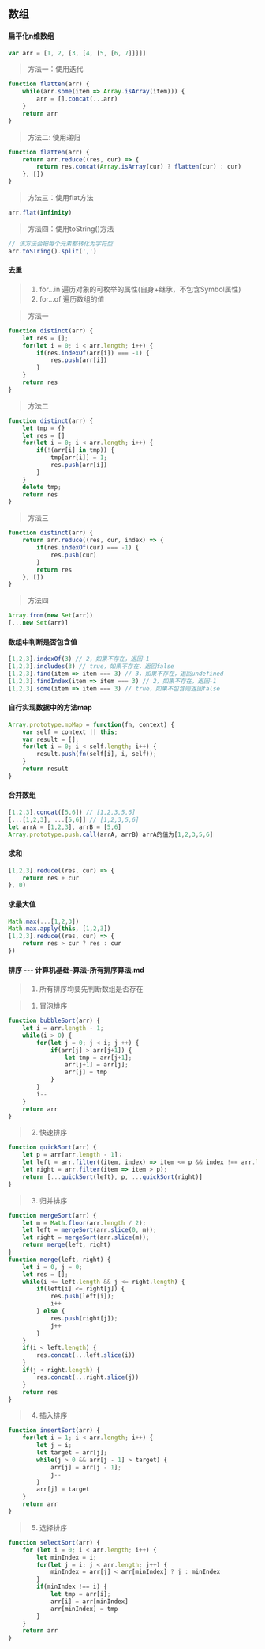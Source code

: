 ## 数组
#### 扁平化n维数组
````javascript
var arr = [1, 2, [3, [4, [5, [6, 7]]]]]
````
> 方法一：使用迭代
````javascript
function flatten(arr) {
    while(arr.some(item => Array.isArray(item))) {
        arr = [].concat(...arr)
    }
    return arr
}
````
> 方法二: 使用递归
````javascript
function flatten(arr) {
    return arr.reduce((res, cur) => {
        return res.concat(Array.isArray(cur) ? flatten(cur) : cur)
    }, [])
}
````
> 方法三：使用flat方法
````javascript
arr.flat(Infinity)
````
> 方法四：使用toString()方法
````javascript
// 该方法会把每个元素都转化为字符型
arr.toSTring().split(',')
````

#### 去重
>1. for...in 遍历对象的可枚举的属性(自身+继承，不包含Symbol属性)
>2. for...of 遍历数组的值

> 方法一
````javascript
function distinct(arr) {
    let res = [];
    for(let i = 0; i < arr.length; i++) {
        if(res.indexOf(arr[i]) === -1) {
            res.push(arr[i])
        }
    }
    return res
}
````

> 方法二
````javascript
function distinct(arr) {
    let tmp = {}
    let res = []
    for(let i = 0; i < arr.length; i++) {
        if(!(arr[i] in tmp)) {
            tmp[arr[i]] = 1;
            res.push(arr[i])
        }
    }
    delete tmp;
    return res
}
````

> 方法三
````javascript
function distinct(arr) {
    return arr.reduce((res, cur, index) => {
        if(res.indexOf(cur) === -1) {
            res.push(cur)
        }
        return res
    }, [])
}
````

> 方法四
````javascript
Array.from(new Set(arr))
[...new Set(arr)]
````

#### 数组中判断是否包含值
````javascript
[1,2,3].indexOf(3) // 2，如果不存在，返回-1
[1,2,3].includes(3) // true，如果不存在，返回false
[1,2,3].find(item => item === 3) // 3，如果不存在，返回undefined
[1,2,3].findIndex(item => item === 3) // 2，如果不存在，返回-1
[1,2,3].some(item => item === 3) // true，如果不包含则返回false
````

#### 自行实现数据中的方法map
````js
Array.prototype.mpMap = function(fn, context) {
    var self = context || this;
    var result = [];
    for(let i = 0; i < self.length; i++) {
        result.push(fn(self[i], i, self));
    }
    return result
}
````

#### 合并数组
````javascript
[1,2,3].concat([5,6]) // [1,2,3,5,6]
[...[1,2,3], ...[5,6]] // [1,2,3,5,6]
let arrA = [1,2,3], arrB = [5,6]
Array.prototype.push.call(arrA, arrB) arrA的值为[1,2,3,5,6]
````

#### 求和
````javascript
[1,2,3].reduce((res, cur) => {
    return res + cur
}, 0)
````

#### 求最大值
````javascript
Math.max(...[1,2,3])
Math.max.apply(this, [1,2,3])
[1,2,3].reduce((res, cur) => {
    return res > cur ? res : cur
})
````

#### 排序 ---   计算机基础-算法-所有排序算法.md   
>1. 所有排序均要先判断数组是否存在

>1. 冒泡排序 
````javascript
function bubbleSort(arr) {
    let i = arr.length - 1;
    while(i > 0) {
        for(let j = 0; j < i; j ++) {
            if(arr[j] > arr[j+1]) {
                let tmp = arr[j+1];
                arr[j+1] = arr[j];
                arr[j] = tmp
            }
        }
        i--
    }
    return arr
}
````
>2. 快速排序  
````javascript
function quickSort(arr) {
    let p = arr[arr.length - 1]；
    let left = arr.filter((item, index) => item <= p && index !== arr.length);
    let right = arr.filter(item => item > p);
    return [...quickSort(left), p, ...quickSort(right)]
}
````
>3. 归并排序   
````javascript
function mergeSort(arr) {
    let m = Math.floor(arr.length / 2);
    let left = mergeSort(arr.slice(0, m));
    let right = mergeSort(arr.slice(m));
    return merge(left, right)
}
function merge(left, right) {
    let i = 0, j = 0;
    let res = [];
    while(i <= left.length && j <= right.length) {
        if(left[i] <= right[j]) {
            res.push(left[i]);
            i++
        } else {
            res.push(right[j]);
            j++
        }
    }
    if(i < left.length) {
        res.concat(...left.slice(i))
    }
    if(j < right.length) {
        res.concat(...right.slice(j))
    }
    return res
}
````
>4. 插入排序 
````javascript
function insertSort(arr) {
    for(let i = 1; i < arr.length; i++) {
        let j = i;
        let target = arr[j];
        while(j > 0 && arr[j - 1] > target) {
            arr[j] = arr[j - 1];
            j--
        }
        arr[j] = target
    }
    return arr
}  
````
>5. 选择排序  
````javascript
function selectSort(arr) {
    for (let i = 0; i < arr.length; i++) {
        let minIndex = i;
        for(let j = i; j < arr.length; j++) {
            minIndex = arr[j] < arr[minIndex] ? j : minIndex
        }
        if(minIndex !== i) {
            let tmp = arr[i];
            arr[i] = arr[minIndex]
            arr[minIndex] = tmp
        }
    }
    return arr
}
```` 

